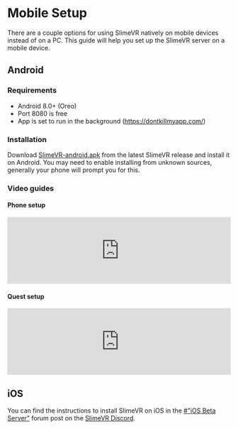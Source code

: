# Mobile Setup

There are a couple options for using SlimeVR natively on mobile devices instead of on a PC. This guide will help you set up the SlimeVR server on a mobile device.

## Android

### Requirements

- Android 8.0+ (Oreo)
- Port 8080 is free
- App is set to run in the background (<https://dontkillmyapp.com/>)

### Installation

Download [SlimeVR-android.apk](https://github.com/SlimeVR/SlimeVR-Server/releases/latest/download/SlimeVR-android.apk) from the latest SlimeVR release and install it on Android. You may need to enable installing from unknown sources, generally your phone will prompt you for this.

### Video guides

#### Phone setup

<div class="video-container">
<iframe width="100%" height="auto" src="https://www.youtube.com/embed/OEl7MLs_ioQ" title="YouTube video player" frameborder="0" allow="accelerometer; autoplay muted; clipboard-write; encrypted-media; gyroscope; picture-in-picture" allowfullscreen></iframe>
</div>

#### Quest setup

<div class="video-container">
<iframe width="100%" height="auto" src="https://www.youtube.com/embed/NSsoi9bfH0I" title="YouTube video player" frameborder="0" allow="accelerometer; autoplay muted; clipboard-write; encrypted-media; gyroscope; picture-in-picture" allowfullscreen></iframe>
</div>

## iOS

You can find the instructions to install SlimeVR on iOS in the [#"iOS Beta Server"](https://discord.com/channels/817184208525983775/1121564912292986880) forum post on the [SlimeVR Discord](https://discord.gg/SlimeVR).
